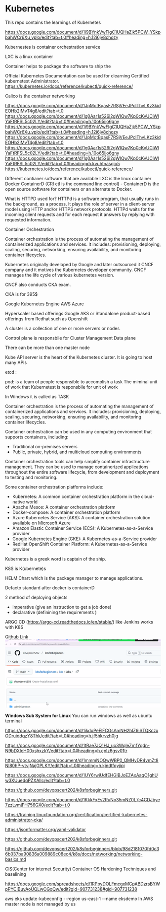 # Kubernetes
This repo contains the learnings of Kubernetes

https://docs.google.com/document/d/1i9BYnkVwFlgC1UQHaZjk5PCW_YSkpbahWCr6Xu_yplo/edit?tab=t.0#heading=h.12i6jv8chozy

Kubernestes is container orchestration service

LXC is a linux container

Container helps to package the software to ship the 

Official Kubernetes Documentation can be used for clearning Certified kubernetest Administrator.
https://kubernetes.io/docs/reference/kubectl/quick-reference/

Calico is the container networking 


https://docs.google.com/document/d/1JpMotBqasF7RSjVEeJPclThvLKz3kidEOHb2iMvT4g8/edit?tab=t.0
https://docs.google.com/document/d/1g0Aar1s526i2gWIQw7Kp0cKvUCiWlYaFtRFSL5c02LY/edit?tab=t.0#heading=h.10o65ijo6gny
https://docs.google.com/document/d/1i9BYnkVwFlgC1UQHaZjk5PCW_YSkpbahWCr6Xu_yplo/edit?tab=t.0#heading=h.12i6jv8chozy
https://docs.google.com/document/d/1JpMotBqasF7RSjVEeJPclThvLKz3kidEOHb2iMvT4g8/edit?tab=t.0
https://docs.google.com/document/d/1g0Aar1s526i2gWIQw7Kp0cKvUCiWlYaFtRFSL5c02LY/edit?tab=t.0#heading=h.10o65ijo6gny
https://docs.google.com/document/d/1g0Aar1s526i2gWIQw7Kp0cKvUCiWlYaFtRFSL5c02LY/edit?tab=t.0#heading=h.kvuhtnasgio5
https://kubernetes.io/docs/reference/kubectl/quick-reference/

Different contianer software that are available
LXC is the linux container
Docker
ContainerD (CRI ctl is the command line control) - ContainerD is the open source software for containers or an alternate to Docker.

What is HTTPD used for?
HTTPd is a software program, that usually runs in the background, as a process. It plays the role of server in a client-server model using HTTP and/or HTTPS network protocols. HTTPd waits for the incoming client requests and for each request it answers by replying with requested information.

Container Orchestration 

Container orchestration is the process of automating the management of containerized applications and services. It includes:
provisioning, deploying, scaling, securing, networking, ensuring availability, and monitoring container lifecycles.

Kubernetes originally developed by Google and later outsourced it CNCF company and it motives the Kubernetes developer community.
CNCF manages the life cycle of various kubernetes version.

CNCF also conducts CKA exam.

CKA is for 395$

Google Kubernetes Engine
AWS 
Azure

Hyperscaler based offerings
Google AKS
or Standalone product-based offerings from Redhat such as Openshift

A cluster is a collection of one or more servers or nodes


Control plane is responsbile for Cluster Management
Data plane

There can be more than one master node

Kube API server is the heart of the Kubernetes cluster. It is going to host many APIs

etcd :

pod: is a team of people responsible to accomplish a task
The miminal unit of work that Kubernetest is responsbile for unit of work

In Windows it is called as TASK

Container orchestration is the process of automating the management of containerized applications and services. It includes:
provisioning, deploying, scaling, securing, networking, ensuring availability, and monitoring container lifecycles. 

Container orchestration can be used in any computing environment that supports containers, including:
- Traditional on-premises servers 
- Public, private, hybrid, and multicloud computing environments 

Container orchestration tools can help simplify container infrastructure management. They can be used to manage containerized applications throughout the entire software lifecycle, from development and deployment to testing and monitoring. 

Some container orchestration platforms include: 

- Kubernetes: A common container orchestration platform in the cloud-native world 
- Apache Mesos: A container orchestration platform 
- Docker-compose: A container orchestration platform 
- Azure Kubernetes Service (AKS): A container orchestration solution available on Microsoft Azure 
- Amazon Elastic Container Service (ECS): A Kubernetes-as-a-Service provider 
- Google Kubernetes Engine (GKE): A Kubernetes-as-a-Service provider 
- RedHat OpenShift Container Platform: A Kubernetes-as-a-Service provider

Kubernetes is a greek word is captain of the ship.

K8S is K(ubernete)s

HELM Chart which is the package manager to manage applications.

Defacto standard after docker is containerD

2 method of deploying objects

- imperative (give an instruction to get a job done)
- declarative (definining the requirements )


ARGO CD (https://argo-cd.readthedocs.io/en/stable/) like Jenkins works with K8S

Github Link
![alt text](image.png)

**Windows Sub System for Linux**
You can run windows as well as ubuntu terminal

https://docs.google.com/document/d/1ikdoPeElFCGsAmNH2hIZ9iSTQKczxODruiddqzY8Thk/edit?tab=t.0#heading=h.jf5hkrvzh0jg

https://docs.google.com/document/d/1tRae7JQ1HJ_uo3WqleZmfYgdn-N9bDXIcH00xshxzkY/edit?tab=t.0#heading=h.cplz6gsv01tr

https://docs.google.com/document/d/1mmmNOQwWBP0_QMHvDR4vmZt8Nl80hP-vtvjNajGPLKY/edit?tab=t.0#heading=h.kjndtfqvjipi

https://docs.google.com/document/d/1UY6rwiUdfEHGIBJoEZAxAaqO1ghUw3XUuedqPZXAlIc/edit?tab=t.0

https://github.com/devopscert202/k8sforbeginners.git

https://docs.google.com/document/d/1KkkFxEs2RuNo35mNZ0L7c4CDJbye7zzLvmjFH756GX0/edit?tab=t.0

https://training.linuxfoundation.org/certification/certified-kubernetes-administrator-cka/

https://jsonformatter.org/yaml-validator


https://github.com/devopscert202/k8sforbeginners.git

https://github.com/devopscert202/k8sforbeginners/blob/98d2181070fd0c36b037ba90836a009889c08ec4/k8s/docs/networking/networking-basics.md

CIS(Center for internet Security) Container OS Hardening Techniques and baselining

https://docs.google.com/spreadsheets/d/1RPpyDOLFmcgxMCpABDzrsBYWpPYCIBuvAoUQLwOGoQw/edit?gid=907731238#gid=907731238

aws eks update-kubeconfig  --region us-east-1 --name eksdemo
In AWS master node is not managed by us

